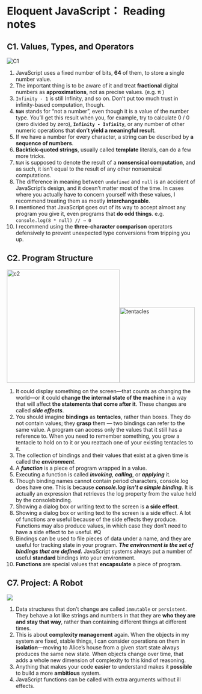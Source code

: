 # Eloquent JavaScript： Reading notes


## C1. Values, Types, and Operators 

![C1](https://i.imgur.com/zzmLvbX.png)

1. JavaScript uses a fixed number of bits, **64** of them, to store a single number value. 
2. The important thing is to be aware of it and treat **fractional** digital numbers as **approximations**, not as precise values. (e.g. π )
3. `Infinity - 1` is still Infinity, and so on. Don’t put too much trust in infinity-based computation, though. 
4. **`NaN`** stands for “not a number”, even though it is a value of the number type. You’ll get this result when you, for example, try to calculate 0 / 0 (zero divided by zero), **`Infinity - Infinity`**, or any number of other numeric operations that **don’t yield a meaningful result**.
5. If we have a number for every character, a string can be described by **a sequence of numbers**.
6. **Backtick-quoted strings**, usually called **template** literals, can do a few more tricks. 
7. `NaN` is supposed to denote the result of a **nonsensical computation**, and as such, it isn’t equal to the result of any other nonsensical computations.
8. The difference in meaning between `undefined` and `null` is an accident of JavaScript’s design, and it doesn’t matter most of the time. In cases where you actually have to concern yourself with these values, I recommend treating them as mostly **interchangeable**.
9. I mentioned that JavaScript goes out of its way to accept almost any program you give it, even programs that **do odd things**. e.g. `console.log(8 * null) // → 0`
10. I recommend using the **three-character comparison** operators defensively to prevent unexpected type conversions from tripping you up.

## C2. Program Structure

<img src="https://i.imgur.com/cxGuqDp.png
" alt="c2" height="300"/><img src="https://i.imgur.com/xR3hbSQ.png" alt="tentacles" width="200"/>

1. It could display something on the screen—that counts as changing the world—or it could **change the internal state of the machine** in a way that will affect **the statements that come after it**. These changes are called ***side effects***. 
2. You should imagine **bindings** as **tentacles**, rather than boxes. They do not contain values; they **grasp** them — two bindings can refer to the same value. A program can access only the values that it still has a reference to. When you need to remember something, you grow a tentacle to hold on to it or you reattach one of your existing tentacles to it.
3. The collection of bindings and their values that exist at a given time is called the ***environment***.
4. A ***function*** is a piece of program wrapped in a value.
5. Executing a function is called ***invoking***, ***calling***, or ***applying*** it.
6. Though binding names cannot contain period characters, console.log does have one. This is because ***console.log isn’t a simple binding***. It is actually an expression that retrieves the log property from the value held by the consolebinding.
7. Showing a dialog box or writing text to the screen is **a side effect**.
8. Showing a dialog box or writing text to the screen is a side effect. A lot of functions are useful because of the side effects they produce. Functions may also produce values, in which case they don’t need to have a side effect to be useful. #Q 
9. Bindings can be used to file pieces of data under a name, and they are useful for tracking state in your program. ***The environment is the set of bindings that are defined.*** JavaScript systems always put a number of useful **standard** bindings into your environment.
10. **Functions** are special values that **encapsulate** a piece of program.

## C7. Project: A Robot

![](https://i.imgur.com/TFQUNtL.gif)

1. Data structures that don’t change are called `immutable` or `persistent`. They behave a lot like strings and numbers in that they are **who they are and stay that way**, rather than containing different things at different times. 
2. This is about **complexity management** again. When the objects in my system are fixed, stable things, I can consider operations on them in **isolation**—moving to Alice’s house from a given start state always produces the same new state. When objects change over time, that adds a whole new dimension of complexity to this kind of reasoning.
3. Anything that makes your code **easier** to understand makes it **possible** to build a more **ambitious** system.
4. JavaScript functions can be called with extra arguments without ill effects.